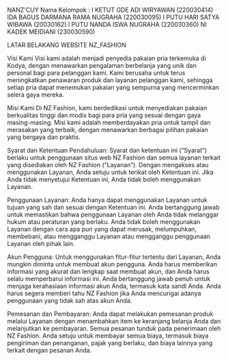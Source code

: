 NANZ'CUY 
Nama Kelompok :
I KETUT GDE ADI WIRYAWAN (220030414)
IDA BAGUS DARMANA RAMA NUGRAHA (220030095)
I PUTU HARI SATYA WIBAWA (20030162)
I PUTU NANDA ISWA NUGRAHA (220030360)
NI KADEK MEIDIANI (230030590)

LATAR BELAKANG WEBSITE NZ_FASHION

Visi Kami
Visi kami adalah menjadi penyedia pakaian pria terkemuka di Kodya, dengan menawarkan pengalaman berbelanja yang unik dan personal bagi para pelanggan kami.
Kami berusaha untuk terus meningkatkan penawaran produk dan layanan pelanggan kami, sehingga setiap pria dapat menemukan pakaian yang sempurna yang mencerminkan selera gaya mereka.

Misi Kami
Di NZ Fashion, kami berdedikasi untuk menyediakan pakaian berkualitas tinggi dan modis bagi para pria yang sesuai dengan gaya masing-masing. 
Misi kami adalah memberdayakan pria untuk tampil dan merasakan yang terbaik, dengan menawarkan berbagai pilihan pakaian yang bergaya dan praktis.

Syarat dan Ketentuan
Pendahuluan: Syarat dan ketentuan ini (“Syarat”) berlaku untuk penggunaan situs web NZ Fashion dan semua layanan terkait yang disediakan oleh NZ Fashion (“Layanan”).
Dengan mengakses atau menggunakan Layanan, Anda setuju untuk terikat oleh Ketentuan ini. Jika Anda tidak menyetujui Ketentuan ini, Anda tidak boleh menggunakan Layanan.

Penggunaan Layanan: Anda hanya dapat menggunakan Layanan untuk tujuan yang sah dan sesuai dengan Ketentuan ini. 
Anda bertanggung jawab untuk memastikan bahwa penggunaan Layanan oleh Anda tidak melanggar hukum atau peraturan yang berlaku.
Anda tidak boleh menggunakan Layanan dengan cara apa pun yang dapat merusak, melumpuhkan, membebani, atau mengganggu Layanan atau mengganggu penggunaan Layanan oleh pihak lain.

Akun Pengguna: Untuk menggunakan fitur-fitur tertentu dari Layanan, Anda mungkin diminta untuk membuat akun pengguna.
Anda harus memberikan informasi yang akurat dan lengkap saat membuat akun, dan Anda harus selalu memperbarui informasi ini. 
Anda bertanggung jawab penuh untuk menjaga kerahasiaan informasi akun Anda, termasuk kata sandi Anda. 
Anda harus segera memberi tahu NZ Fashion jika Anda mencurigai adanya penggunaan yang tidak sah atas akun Anda.

Pemesanan dan Pembayaran: Anda dapat melakukan pemesanan produk melalui Layanan dengan menambahkan item ke keranjang belanja Anda dan melanjutkan ke pembayaran. 
Semua pesanan tunduk pada penerimaan oleh NZ Fashion. Anda setuju untuk membayar semua biaya, termasuk biaya pengiriman dan penanganan, pajak yang berlaku, dan biaya lainnya yang terkait dengan pesanan Anda.

